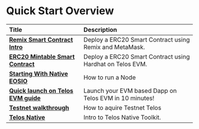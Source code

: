 # Quick Start Overview

| Title | Description |
| :--- | :--- |
| [**Remix Smart Contract Intro**](quickstart/evm/metamask_remix) | Deploy a ERC20 Smart Contract using Remix and MetaMask. |
| [**ERC20 Mintable Smart Contract**](quickstart/evm/erc20_mintable) | Deploy a ERC20 Smart Contract using Hardhat on Telos EVM. |
| [**Starting With Native EOSIO**](quickstart/native/native-eosio)| How to run a Node |
| [**Quick launch on Telos EVM guide**](quickstart/evm/launch_on_telos) | Launch your EVM based Dapp on Telos EVM in 10 minutes! |
| [**Testnet walkthrough**](quickstart/evm/testnet_tutorial) | How to aquire Testnet Telos 
| [**Telos Native**](/native/native_telos) | Intro to Telos Native Toolkit. |